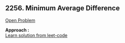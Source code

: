## 2256. Minimum Average Difference

[Open Problem](https://leetcode.com/problems/minimum-average-difference/)

**Approach :**<br>
[Learn solution from leet-code](https://leetcode.com/problems/minimum-average-difference/solution/)

